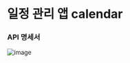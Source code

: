 # 일정 관리 앱 calendar

### API 명세서

![image](https://github.com/user-attachments/assets/7be1a3c2-b01d-4673-a233-82ecc1d9b611)

